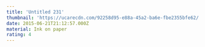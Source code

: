 ```yaml
---
title: 'Untitled 231'
thumbnail: 'https://ucarecdn.com/92258d95-e88a-45a2-ba6e-fbe2355bfe62/'
date: 2015-06-21T21:12:57.000Z
material: Ink on paper
rating: 4
---
```

